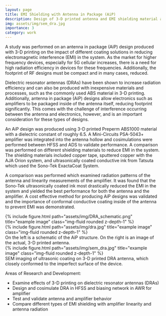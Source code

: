 ```yaml
---
layout: page
title: EMI Shielding with Antenna in Package (AiP)
description: Design of 3-D printed antenna and EMI shielding material analysis
img: assets/img/sem_dra.jpg
importance: 3
category: work
---
```

A study was performed on an antenna in package (AiP) design produced with 3-D printing on the impact of different coating solutions in reducing electromagnetic interference (EMI) in the system. As the market for higher frequency devices, especially for 5G cellular increases, there is a need for high radiation efficiency in devices for these frequencies. Additionally, the footprint of RF designs must be compact and in many cases, reduced.

Dielectric resonator antennas (DRAs) have been shown to increase radiation efficiency and can also be produced with inexpensive materials and processes, such as the commonly used ABS material in 3-D printing. Additionally, antenna in package (AiP) designs allow electronics such as amplifiers to be packaged inside of the antenna itself, reducing footprint significantly. This comes with the challenge of interference occurring between the antenna and electronics, however, and is an important consideration for these types of designs.
 
An AiP design was produced using 3-D printed Preperm ABS1000 material with a dielectric constant of roughly 6.5. A Mini-Circuits PSA-5043+ amplifier was integrated into the antenna hollow and cosimulations were performed between HFSS and ADS to validate performance. A comparison was performed on different shielding materials to reduce EMI in the system. The shielding materials included copper tape, sputtered copper with the AJA Orion system, and ultrasonically coated conductive ink from Tatsuta which used the Sono-Tek ExactaCoat System.

A comparison was performed which examined radiation patterns of the antenna and linearity measurements of the amplifier. It was found that the Sono-Tek ultrasonically coated ink most drastically reduced the EMI in the system and yielded the best performance for both the antenna and the amplifier. A cost effective method for producing AiP designs was validated and the importance of conformal conductive coating inside of the antenna to prevent EMI was demonstrated. 





<div class="row justify-content-sm-center">
    <div class="col-sm-8 mt-3 mt-md-0">
        {% include figure.html path="assets/img/DRA_schematic.png" title="example image" class="img-fluid rounded z-depth-1" %}
    </div>
    <div class="col-sm-4 mt-3 mt-md-0">
        {% include figure.html path="assets/img/dra.jpg" title="example image" class="img-fluid rounded z-depth-1" %}
    </div>
</div>
<div class="caption">
    On the left is a schematic of the AiP structure. On the right is an image of the actual, 3-D printed antenna.
</div>


<div class="row">
    <div class="col-sm mt-3 mt-md-0">
        {% include figure.html path="assets/img/sem_dra.jpg" title="example image" class="img-fluid rounded z-depth-1" %}
    </div>
</div>
<div class="caption">
    SEM imaging of ultrasonic coating on 3-D printed DRA antenna, which closely conformed to the imperfect surface of the device.
</div>


Areas of Research and Development:
<ul>
<li> Examine effects of 3-D printing on dielectric resonator antennas (DRAs)</li>
<li>Design and cosimulate DRA in HFSS and biasing network in AWR for amplifier</li>
<li>Test and validate antenna and amplifier behavior</li>
<li>Compare different types of EMI shielding with amplifier linearity and antenna radiation</li>
</ul>
